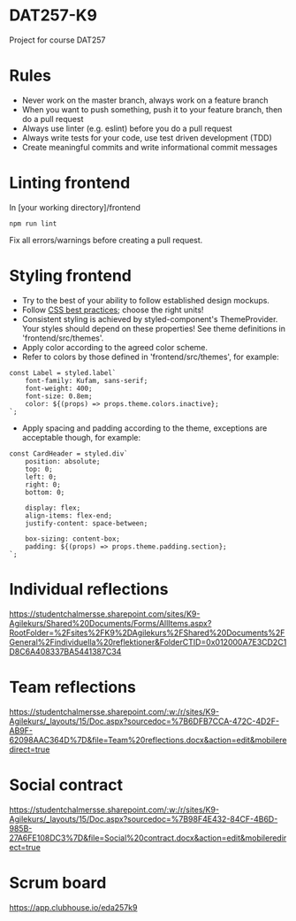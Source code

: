# DAT257-K9
Project for course DAT257

# Rules
- Never work on the master branch, always work on a feature branch
- When you want to push something, push it to your feature branch, then do a pull request
- Always use linter (e.g. eslint) before you do a pull request
- Always write tests for your code, use test driven development (TDD)
- Create meaningful commits and write informational commit messages

# Linting frontend
In [your working directory]/frontend
```
npm run lint
```
Fix all errors/warnings before creating a pull request.

# Styling frontend
- Try to the best of your ability to follow established design mockups.
- Follow [CSS best practices](https://gist.github.com/basham/2175a16ab7c60ce8e001); choose the right units!
- Consistent styling is achieved by styled-component's ThemeProvider. Your styles should depend on these properties! See theme definitions in 'frontend/src/themes'.
- Apply color according to the agreed color scheme.
- Refer to colors by those defined in 'frontend/src/themes', for example:
```
const Label = styled.label`
    font-family: Kufam, sans-serif;
    font-weight: 400;
    font-size: 0.8em;
    color: ${(props) => props.theme.colors.inactive};
`;
```
- Apply spacing and padding according to the theme, exceptions are acceptable though, for example:
```
const CardHeader = styled.div`
    position: absolute;
    top: 0;
    left: 0;
    right: 0;
    bottom: 0;

    display: flex;
    align-items: flex-end;
    justify-content: space-between;

    box-sizing: content-box;
    padding: ${(props) => props.theme.padding.section};
`;
```

# Individual reflections
https://studentchalmersse.sharepoint.com/sites/K9-Agilekurs/Shared%20Documents/Forms/AllItems.aspx?RootFolder=%2Fsites%2FK9%2DAgilekurs%2FShared%20Documents%2FGeneral%2Findividuella%20reflektioner&FolderCTID=0x012000A7E3CD2C1D8C6A408337BA5441387C34

# Team reflections
https://studentchalmersse.sharepoint.com/:w:/r/sites/K9-Agilekurs/_layouts/15/Doc.aspx?sourcedoc=%7B6DFB7CCA-472C-4D2F-AB9F-62098AAC364D%7D&file=Team%20reflections.docx&action=edit&mobileredirect=true

# Social contract
https://studentchalmersse.sharepoint.com/:w:/r/sites/K9-Agilekurs/_layouts/15/Doc.aspx?sourcedoc=%7B98F4E432-84CF-4B6D-985B-27A6FE108DC3%7D&file=Social%20contract.docx&action=edit&mobileredirect=true

# Scrum board
https://app.clubhouse.io/eda257k9
